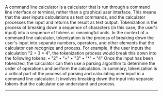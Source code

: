 A command line calculator is a calculator that is run through a command line interface or terminal, rather than a graphical user interface. This means that the user inputs calculations as text commands, and the calculator processes the input and returns the result as text output.
Tokenization is the process of breaking down a sequence of characters (in this case, the user's input) into a sequence of tokens or meaningful units. In the context of a command line calculator, tokenization is the process of breaking down the user's input into separate numbers, operators, and other elements that the calculator can recognize and process.
For example, if the user inputs the calculation "2 + 3 * 4", the tokenization process would break this down into the following tokens:
•	"2"
•	"+"
•	"3"
•	"*"
•	"4"
Once the input has been tokenized, the calculator can then use a parsing algorithm to determine the order of operations and perform the calculation.
In summary, tokenization is a critical part of the process of parsing and calculating user input in a command line calculator. It involves breaking down the input into separate tokens that the calculator can understand and process.

---------------------------------------------------------------------------------------------------------------------------------------------------------------------------------------------------------------------------------
